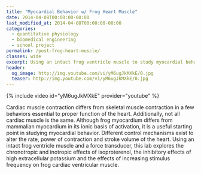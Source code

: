 ```yaml
---
title: "Myocardial Behavior w/ Frog Heart Muscle"
date: 2014-04-08T00:00:00-00:00
last_modified_at: 2014-04-08T00:00:00-00:00
categories:
  - quantitative physiology
  - biomedical engineering
  - school project
permalink: /post-frog-heart-muscle/
classes: wide
excerpt: Using an intact frog ventricle muscle to study myocardial behavior and the impact of various control mechanisms.
header:
  og_image: http://img.youtube.com/vi/yM6ugJkMXkE/0.jpg
  teaser: http://img.youtube.com/vi/yM6ugJkMXkE/0.jpg
---
```


{% include video id="yM6ugJkMXkE" provider="youtube" %}

Cardiac muscle contraction differs from skeletal muscle contraction in a few behaviors essential to proper function of the heart. Additionally, not all cardiac muscle is the same. Although frog myocardium differs from mammalian myocardium in its ionic basis of activation, it is a useful starting point in studying myocardial behavior. Different control mechanisms exist to alter the rate, power of contraction and stroke volume of the heart. Using an intact frog ventricle muscle and a force transducer, this lab explores the chronotropic and inotropic effects of isoproterenol, the inhibitory effects of high extracellular potassium and the effects of increasing stimulus frequency on frog cardiac ventricular muscle.

<object data="/images/qp-physical/frog-heart-muscle.pdf" width="1000" height="1000" type="application/pdf"></object>
